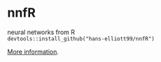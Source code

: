 # nnfR
neural networks from R  
`devtools::install_github("hans-elliott99/nnfR")`

[More information](https://hans-elliott99.github.io/nnfs-r/blogpost-1/nnfs-blogpost.html).

